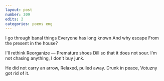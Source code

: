 ```yaml
---
layout: post
number: 309
edits: 2
categories: poems eng
---
```


I go through banal things
Everyone has long known
And why escape 
From the present in the house?

I'll rethink 
Reorganize — 
Premature shoes
Dill so that it does not sour.
I'm not chasing anything, 
I don't buy junk.

He did not carry an arrow,
Relaxed, pulled away.
Drunk in peace,
Votuzny got rid of it.
